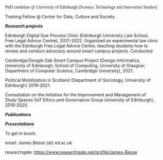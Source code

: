 <p style="font-family: times, serif">
PhD candidate @ University of Edinburgh (Science, Technology and Innovation Studies)

Training Fellow @ Center for Data, Culture and Society

<b><i>Research projects</b></i>
  
Edinburgh Digital Due Process Clinic (Edinburgh University Law School, Free Legal Advice Centre), 2021-2022.
Organized an experimental law clinic with the Edinburgh Free Legal Advice Centre, teaching students how to review and conduct advocacy around smart campus projects.
Conducted

Cambridge/Google Oak Smart Campus Project (Design Informatics, University of Edinburgh; School of Computing, University of Glasgow; Department of Computer Science, Cambridge University), 2021.

Political Mobilization in Scotland (Department of Sociology, University of Edinburgh) 2019-2021.

Consultation on the Initiative for the Improvement and Management of Study Spaces (IoT Ethics and Governance Group University of Edinburgh), 2019-2020.

<b><i>Publications</b></i>


<b><i>Presentations</b></i>


To get in touch:

email:
James.Besse {at} ed.ac.uk

researchgate:
https://www.researchgate.net/profile/James-Besse
</p>
